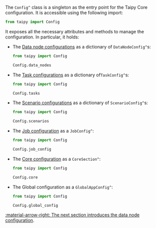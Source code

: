 The `Config^` class is a singleton as the entry point for the Taipy Core configuration. It is accessible
using the following import:

```python linenums="1"
from taipy import Config
```

It exposes all the necessary attributes and methods to manage the configuration. In particular, it holds:

- The [Data node configurations](data-node-config.md) as a dictionary of `DataNodeConfig^`s:
    ```python linenums="1"
    from taipy import Config

    Config.data_nodes
    ```
- The [Task configurations](task-config.md) as a dictionary of`TaskConfig^`s:
    ```python linenums="1"
    from taipy import Config

    Config.tasks
    ```
- The [Scenario configurations](scenario-config.md) as a dictionary of `ScenarioConfig^`s:
    ```python linenums="1"
    from taipy import Config

    Config.scenarios
    ```
- The [Job configuration](job-config.md) as a `JobConfig^`:
    ```python linenums="1"
    from taipy import Config

    Config.job_config
    ```
- The [Core configuration](core-config.md) as a `CoreSection^`:
    ```python linenums="1"
    from taipy import Config

    Config.core
    ```
- The Global configuration as a `GlobalAppConfig^`:
    ```python linenums="1"
    from taipy import Config

    Config.global_config
    ```

[:material-arrow-right: The next section introduces the data node configuration](data-node-config.md).
